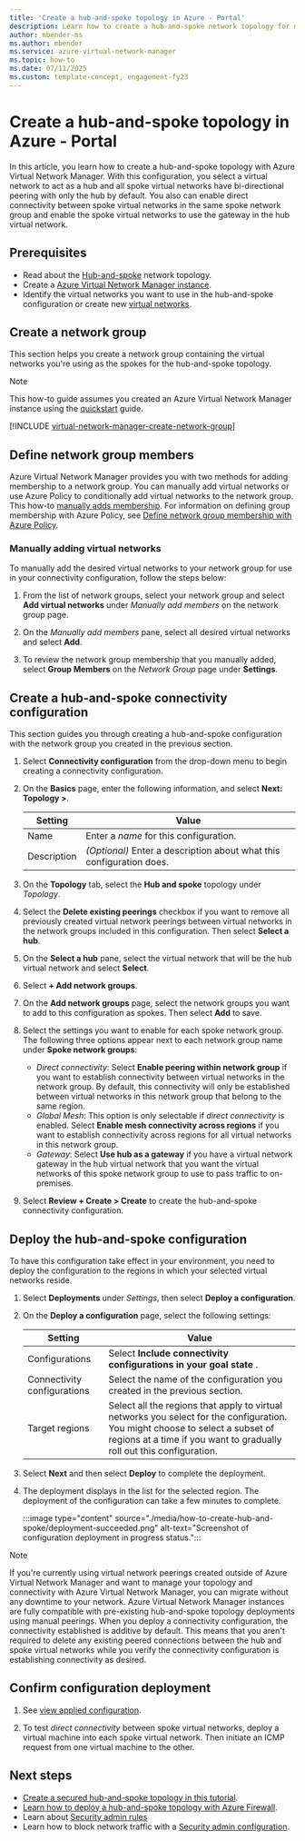 ```yaml
---
title: 'Create a hub-and-spoke topology in Azure - Portal'
description: Learn how to create a hub-and-spoke network topology for multiple virtual networks with Azure Virtual Network Manager using the Azure portal.
author: mbender-ms
ms.author: mbender
ms.service: azure-virtual-network-manager
ms.topic: how-to
ms.date: 07/11/2025
ms.custom: template-concept, engagement-fy23
---
```


# Create a hub-and-spoke topology in Azure - Portal

In this article, you learn how to create a hub-and-spoke topology with Azure Virtual Network Manager. With this configuration, you select a virtual network to act as a hub and all spoke virtual networks have bi-directional peering with only the hub by default. You also can enable direct connectivity between spoke virtual networks in the same spoke network group and enable the spoke virtual networks to use the gateway in the hub virtual network.

## Prerequisites

* Read about the [Hub-and-spoke](concept-connectivity-configuration.md#hub-and-spoke-topology) network topology.
* Create a [Azure Virtual Network Manager instance](create-virtual-network-manager-portal.md#create-a-virtual-network-manager-instance).
* Identify the virtual networks you want to use in the hub-and-spoke configuration or create new [virtual networks](../virtual-network/quick-create-portal.md). 

## <a name="group"></a> Create a network group

This section helps you create a network group containing the virtual networks you're using as the spokes for the hub-and-spoke topology.

> [!NOTE]
> This how-to guide assumes you created an Azure Virtual Network Manager instance using the [quickstart](create-virtual-network-manager-portal.md) guide.

[!INCLUDE [virtual-network-manager-create-network-group](../../includes/virtual-network-manager-create-network-group.md)]

## Define network group members

Azure Virtual Network Manager provides you with two methods for adding membership to a network group. You can manually add virtual networks or use Azure Policy to conditionally add virtual networks to the network group. This how-to [manually adds membership](concept-network-groups.md#static-membership). For information on defining group membership with Azure Policy, see [Define network group membership with Azure Policy](concept-network-groups.md#dynamic-membership).

### Manually adding virtual networks

To manually add the desired virtual networks to your network group for use in your connectivity configuration, follow the steps below:

1. From the list of network groups, select your network group and select **Add virtual networks** under *Manually add members* on the network group page.

1. On the *Manually add members* pane, select all desired virtual networks and select **Add**.

1. To review the network group membership that you manually added, select **Group Members** on the *Network Group* page under **Settings**.

## Create a hub-and-spoke connectivity configuration

This section guides you through creating a hub-and-spoke configuration with the network group you created in the previous section.

1. Select **Connectivity configuration** from the drop-down menu to begin creating a connectivity configuration.

1. On the **Basics** page, enter the following information, and select **Next: Topology >**.

    | Setting | Value |
    | ------- | ----- |
    | Name | Enter a *name* for this configuration. |
    | Description | *(Optional)* Enter a description about what this configuration does. |

1. On the **Topology** tab, select the **Hub and spoke** topology under *Topology*.

1. Select the **Delete existing peerings** checkbox if you want to remove all previously created virtual network peerings between virtual networks in the network groups included in this configuration. Then select **Select a hub**.

1. On the **Select a hub** pane, select the virtual network that will be the hub virtual network and select **Select**.
    
1. Select **+ Add network groups**. 

1. On the **Add network groups** page, select the network groups you want to add to this configuration as spokes. Then select **Add** to save.

1. Select the settings you want to enable for each spoke network group. The following three options appear next to each network group name under **Spoke network groups**:

    - *Direct connectivity*: Select **Enable peering within network group** if you want to establish connectivity between virtual networks in the network group. By default, this connectivity will only be established between virtual networks in this network group that belong to the same region.
    - *Global Mesh*: This option is only selectable if *direct connectivity* is enabled. Select **Enable mesh connectivity across regions** if you want to establish connectivity across regions for all virtual networks in this network group.
    - *Gateway*: Select **Use hub as a gateway** if you have a virtual network gateway in the hub virtual network that you want the virtual networks of this spoke network group to use to pass traffic to on-premises.

1. Select **Review + Create > Create** to create the hub-and-spoke connectivity configuration.

## Deploy the hub-and-spoke configuration

To have this configuration take effect in your environment, you need to deploy the configuration to the regions in which your selected virtual networks reside.

1. Select **Deployments** under *Settings*, then select **Deploy a configuration**.
1. On the **Deploy a configuration** page, select the following settings:

    | Setting | Value |
    | ------- | ----- |
    | Configurations | Select **Include connectivity configurations in your goal state** . |
    | Connectivity configurations | Select the name of the configuration you created in the previous section. |
    | Target regions | Select all the regions that apply to virtual networks you select for the configuration. You might choose to select a subset of regions at a time if you want to gradually roll out this configuration. |

1. Select **Next** and then select **Deploy** to complete the deployment.
1. The deployment displays in the list for the selected region. The deployment of the configuration can take a few minutes to complete.

    :::image type="content" source="./media/how-to-create-hub-and-spoke/deployment-succeeded.png" alt-text="Screenshot of configuration deployment in progress status.":::

> [!NOTE]
> If you're currently using virtual network peerings created outside of Azure Virtual Network Manager and want to manage your topology and connectivity with Azure Virtual Network Manager, you can migrate without any downtime to your network. Azure Virtual Network Manager instances are fully compatible with pre-existing hub-and-spoke topology deployments using manual peerings. When you deploy a connectivity configuration, the connectivity established is additive by default. This means that you aren't required to delete any existing peered connections between the hub and spoke virtual networks while you verify the connectivity configuration is establishing connectivity as desired.

## Confirm configuration deployment

1. See [view applied configuration](how-to-view-applied-configurations.md).

1. To test *direct connectivity* between spoke virtual networks, deploy a virtual machine into each spoke virtual network. Then initiate an ICMP request from one virtual machine to the other.

## Next steps

- [Create a secured hub-and-spoke topology in this tutorial](./tutorial-create-secured-hub-and-spoke.md).
- [Learn how to deploy a hub-and-spoke topology with Azure Firewall](./how-to-deploy-hub-spoke-topology-with-azure-firewall.md).
- Learn about [Security admin rules](concept-security-admins.md)
- Learn how to block network traffic with a [Security admin configuration](how-to-block-network-traffic-portal.md).

